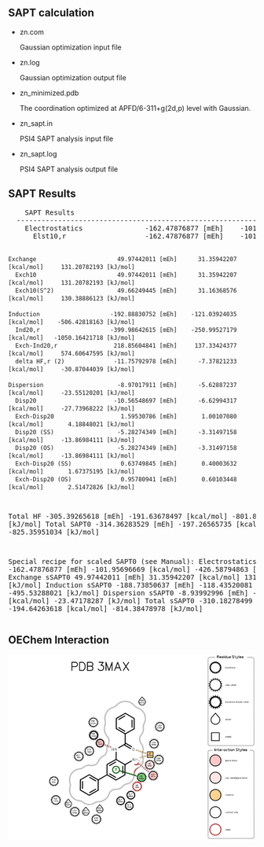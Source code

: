 <h2>SAPT calculation</h2>
<ul>
  <li>zn.com</li>
  <p>Gaussian optimization input file</p>
  <li>zn.log</li>
  <p>Gaussian optimization output file</p>
  <li>zn_minimized.pdb</li>
  <p>The coordination optimized at APFD/6-311+g(2d,p) level with Gaussian.</p>
  <li>zn_sapt.in</li>
  <p>PSI4 SAPT analysis input file</p>
  <li>zn_sapt.log</li>
  <p>PSI4 SAPT analysis output file</p>
</ul>
<h2>SAPT Results</h2>
<pre line="1" lang=python>
    SAPT Results 
  --------------------------------------------------------------------------------------------------------
    Electrostatics               -162.47876877 [mEh]    -101.95696669 [kcal/mol]    -426.58794863 [kJ/mol]
      Elst10,r                   -162.47876877 [mEh]    -101.95696669 [kcal/mol]    -426.58794863 [kJ/mol]

    Exchange                       49.97442011 [mEh]      31.35942207 [kcal/mol]     131.20782193 [kJ/mol]
      Exch10                       49.97442011 [mEh]      31.35942207 [kcal/mol]     131.20782193 [kJ/mol]
      Exch10(S^2)                  49.66249445 [mEh]      31.16368576 [kcal/mol]     130.38886123 [kJ/mol]

    Induction                    -192.88830752 [mEh]    -121.03924035 [kcal/mol]    -506.42818163 [kJ/mol]
      Ind20,r                    -399.98642615 [mEh]    -250.99527179 [kcal/mol]   -1050.16421718 [kJ/mol]
      Exch-Ind20,r                218.85604841 [mEh]     137.33424377 [kcal/mol]     574.60647595 [kJ/mol]
      delta HF,r (2)              -11.75792978 [mEh]      -7.37821233 [kcal/mol]     -30.87044039 [kJ/mol]

    Dispersion                     -8.97017911 [mEh]      -5.62887237 [kcal/mol]     -23.55120201 [kJ/mol]
      Disp20                      -10.56548697 [mEh]      -6.62994317 [kcal/mol]     -27.73968222 [kJ/mol]
      Exch-Disp20                   1.59530786 [mEh]       1.00107080 [kcal/mol]       4.18848021 [kJ/mol]
      Disp20 (SS)                  -5.28274349 [mEh]      -3.31497158 [kcal/mol]     -13.86984111 [kJ/mol]
      Disp20 (OS)                  -5.28274349 [mEh]      -3.31497158 [kcal/mol]     -13.86984111 [kJ/mol]
      Exch-Disp20 (SS)              0.63749845 [mEh]       0.40003632 [kcal/mol]       1.67375195 [kJ/mol]
      Exch-Disp20 (OS)              0.95780941 [mEh]       0.60103448 [kcal/mol]       2.51472826 [kJ/mol]

  Total HF                       -305.39265618 [mEh]    -191.63678497 [kcal/mol]    -801.80830833 [kJ/mol]
  Total SAPT0                    -314.36283529 [mEh]    -197.26565735 [kcal/mol]    -825.35951034 [kJ/mol]

  Special recipe for scaled SAPT0 (see Manual):
    Electrostatics sSAPT0        -162.47876877 [mEh]    -101.95696669 [kcal/mol]    -426.58794863 [kJ/mol]
    Exchange sSAPT0                49.97442011 [mEh]      31.35942207 [kcal/mol]     131.20782193 [kJ/mol]
    Induction sSAPT0             -188.73850637 [mEh]    -118.43520081 [kcal/mol]    -495.53288021 [kJ/mol]
    Dispersion sSAPT0              -8.93992996 [mEh]      -5.60989074 [kcal/mol]     -23.47178287 [kJ/mol]
  Total sSAPT0                   -310.18278499 [mEh]    -194.64263618 [kcal/mol]    -814.38478978 [kJ/mol]
</pre>
<h2>OEChem Interaction</h2>
<img src="https://github.com/gkxiao/3max/blob/main/3max.png"  alt="PDB 3MAX">
